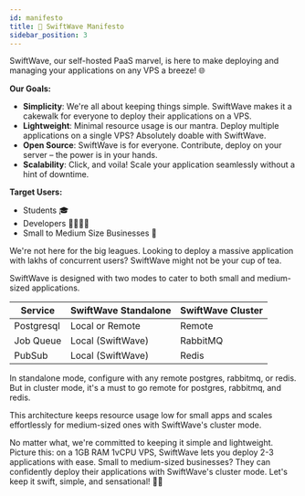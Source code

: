 ```yaml
---
id: manifesto
title: 🌱 SwiftWave Manifesto
sidebar_position: 3
---
```


SwiftWave, our self-hosted PaaS marvel, is here to make deploying and managing your applications on any VPS a breeze! 🌐

**Our Goals:**
- **Simplicity**: We're all about keeping things simple. SwiftWave makes it a cakewalk for everyone to deploy their applications on a VPS.
- **Lightweight**: Minimal resource usage is our mantra. Deploy multiple applications on a single VPS? Absolutely doable with SwiftWave.
- **Open Source**: SwiftWave is for everyone. Contribute, deploy on your server – the power is in your hands.
- **Scalability**: Click, and voila! Scale your application seamlessly without a hint of downtime.

**Target Users:**
- Students 🎓
- Developers 👩‍💻👨‍💻
- Small to Medium Size Businesses 🏢

We're not here for the big leagues. Looking to deploy a massive application with lakhs of concurrent users? SwiftWave might not be your cup of tea.

SwiftWave is designed with two modes to cater to both small and medium-sized applications.

| Service       |  SwiftWave Standalone |  SwiftWave Cluster |
| ------------- | --------------------- | ------------------ |
| Postgresql    | Local or Remote       | Remote             |
| Job Queue     | Local (SwiftWave)     | RabbitMQ           |
| PubSub        | Local (SwiftWave)     | Redis              |

In standalone mode, configure with any remote postgres, rabbitmq, or redis. But in cluster mode, it's a must to go remote for postgres, rabbitmq, and redis.

This architecture keeps resource usage low for small apps and scales effortlessly for medium-sized ones with SwiftWave's cluster mode.

No matter what, we're committed to keeping it simple and lightweight. Picture this: on a 1GB RAM 1vCPU VPS, SwiftWave lets you deploy 2-3 applications with ease. Small to medium-sized businesses? They can confidently deploy their applications with SwiftWave's cluster mode. Let's keep it swift, simple, and sensational! 🚀🌟